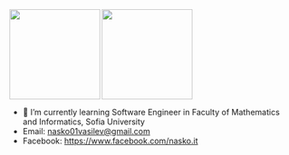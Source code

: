 <div>
  <img height="160" align="left" src="https://github-readme-stats.vercel.app/api?username=NaskoVasilev&count_private=true&true&hide=issues&show_icons=true" />
  <img height="160" src="https://github-readme-stats.vercel.app/api/top-langs/?username=NaskoVasilev&layout=compact" />
</div>

- 🌱 I’m currently learning Software Engineer in Faculty of Mathematics and Informatics, Sofia University
- Email: nasko01vasilev@gmail.com
- Facebook: https://www.facebook.com/nasko.it
